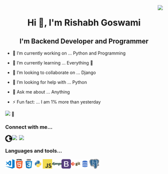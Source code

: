 <img align ='right' src="https://media.giphy.com/media/coxQHKASG60HrHtvkt/giphy.gif" />


<h1 align="center" margin-top='10px'>Hi 👋, I'm Rishabh Goswami</h1>

<h2 align="center">I'm Backend Developer and Programmer</h2>

- 🔭 I’m currently working on ... Python and Programming

- 🌱 I’m currently learning ... Everything 🤣

- 👯 I’m looking to collaborate on ... Django 

- 🤔 I’m looking for help with ... Python

- 💬 Ask me about ... Anything

- ⚡ Fun fact: ... I am 1% more than yesterday

<p> <img src="https://komarev.com/ghpvc/?username=RishabhGoswami" �/>  👀  </p>


### Connect with me...

[<img align="left"  width="22px" src="https://raw.githubusercontent.com/iconic/open-iconic/master/svg/globe.svg" />][website]
[<img align="left"  width="22px" src="https://cdn.jsdelivr.net/npm/simple-icons@v3/icons/linkedin.svg" />][linkedin]
[<img align="left"  width="22px" src="https://cdn.jsdelivr.net/npm/simple-icons@v3/icons/instagram.svg" />][instagram]
<br/>

### Languages and tools...
<img align="left"  width="30px" src="https://raw.githubusercontent.com/github/explore/80688e429a7d4ef2fca1e82350fe8e3517d3494d/topics/visual-studio-code/visual-studio-code.png" />
<img align="left"  width="30px" src="https://raw.githubusercontent.com/github/explore/80688e429a7d4ef2fca1e82350fe8e3517d3494d/topics/html/html.png"/>
<img align="left"  width="30px" src="https://raw.githubusercontent.com/github/explore/80688e429a7d4ef2fca1e82350fe8e3517d3494d/topics/css/css.png"/>
<img align="left"  width="30px" src="https://raw.githubusercontent.com/github/explore/80688e429a7d4ef2fca1e82350fe8e3517d3494d/topics/python/python.png"/>
<img align="left"  width="30px" src="https://raw.githubusercontent.com/github/explore/80688e429a7d4ef2fca1e82350fe8e3517d3494d/topics/javascript/javascript.png"/>
<img align="left"  width="30px" src="https://raw.githubusercontent.com/github/explore/80688e429a7d4ef2fca1e82350fe8e3517d3494d/topics/django/django.png"/>
<img align="left"  width="30px" src="https://raw.githubusercontent.com/github/explore/80688e429a7d4ef2fca1e82350fe8e3517d3494d/topics/bootstrap/bootstrap.png"/>
<img align="left"  width="30px" src="https://raw.githubusercontent.com/github/explore/80688e429a7d4ef2fca1e82350fe8e3517d3494d/topics/git/git.png"/>
<img align="left"  width="30px" src="https://raw.githubusercontent.com/github/explore/80688e429a7d4ef2fca1e82350fe8e3517d3494d/topics/sql/sql.png"/>
<img align="left"  width="30px" src="https://raw.githubusercontent.com/github/explore/80688e429a7d4ef2fca1e82350fe8e3517d3494d/topics/postgresql/postgresql.png"/>

[website]: https://github.com/RishabhGoswami
[instagram]: https://www.instagram.com/presenting_u_rishabh_/
[linkedin]: https://www.linkedin.com/in/rishabh-goswami-78598a1a7/
